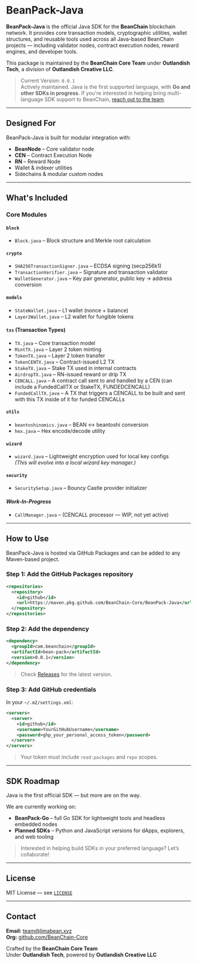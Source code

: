 # BeanPack-Java

**BeanPack-Java** is the official Java SDK for the **BeanChain** blockchain network. It provides core transaction models, cryptographic utilities, wallet structures, and reusable tools used across all Java-based BeanChain projects — including validator nodes, contract execution nodes, reward engines, and developer tools.

This package is maintained by the **BeanChain Core Team** under **Outlandish Tech**, a division of **Outlandish Creative LLC**.

> Current Version: `0.0.1`  
> Actively maintained. Java is the first supported language, with **Go and other SDKs in progress**. If you're interested in helping bring multi-language SDK support to BeanChain, [reach out to the team](#contact).

---

## Designed For

BeanPack-Java is built for modular integration with:

- **BeanNode** – Core validator node
- **CEN** – Contract Execution Node
- **RN** – Reward Node
- Wallet & indexer utilities
- Sidechains & modular custom nodes

---

## What's Included

### Core Modules

#### `block`
- `Block.java` – Block structure and Merkle root calculation

#### `crypto`
- `SHA256TransactionSigner.java` – ECDSA signing (secp256k1)
- `TransactionVerifier.java` – Signature and transaction validator
- `WalletGenerator.java` – Key pair generator, public key → address conversion

#### `models`
- `StateWallet.java` – L1 wallet (nonce + balance)
- `Layer2Wallet.java` – L2 wallet for fungible tokens

#### `txs` (Transaction Types)
- `TX.java` – Core transaction model
- `MintTX.java` – Layer 2 token minting
- `TokenTX.java` – Layer 2 token transfer
- `TokenCENTX.java` – Contract-issued L2 TX
- `StakeTX.java` – Stake TX used in internal contracts
- `AirdropTX.java` – RN-issued reward or drip TX
- `CENCALL.java` – A contract call sent to and handled by a CEN (can include a FundedCallTX or StakeTX, FUNDEDCENCALL)
- `FundedCallTX.java` – A TX that triggers a CENCALL to be built and sent with this TX inside of it for funded CENCALLs


#### `utils`
- `beantoshinomics.java` – BEAN ↔ beantoshi conversion
- `hex.java` – Hex encode/decode utility

#### `wizard`
- `wizard.java` – Lightweight encryption used for local key configs  
  *(This will evolve into a local wizard key manager.)*

#### `security`
- `SecuritySetup.java` – Bouncy Castle provider initializer

#### *Work-In-Progress*
- `CallManager.java` – (CENCALL processor — WIP, not yet active)

---

## How to Use

BeanPack-Java is hosted via GitHub Packages and can be added to any Maven-based project.

### Step 1: Add the GitHub Packages repository

```xml
<repositories>
  <repository>
    <id>github</id>
    <url>https://maven.pkg.github.com/BeanChain-Core/BeanPack-Java</url>
  </repository>
</repositories>
```

### Step 2: Add the dependency

```xml
<dependency>
  <groupId>com.beanchain</groupId>
  <artifactId>bean-pack</artifactId>
  <version>0.0.1</version>
</dependency>
```

> Check [Releases](https://github.com/BeanChain-Core/BeanPack-Java/releases) for the latest version.

### Step 3: Add GitHub credentials

In your `~/.m2/settings.xml`:

```xml
<servers>
  <server>
    <id>github</id>
    <username>YourGitHubUsername</username>
    <password>ghp_your_personal_access_token</password>
  </server>
</servers>
```

> Your token must include `read:packages` and `repo` scopes.

---

## SDK Roadmap

Java is the first official SDK — but more are on the way.

We are currently working on:
- **BeanPack-Go** – full Go SDK for lightweight tools and headless embedded nodes
- **Planned SDKs** – Python and JavaScript versions for dApps, explorers, and web tooling

> Interested in helping build SDKs in your preferred language? Let’s collaborate!

---

## License

MIT License — see [`LICENSE`](LICENSE)

---

## Contact

**Email:** team@limabean.xyz  
**Org:** [github.com/BeanChain-Core](https://github.com/BeanChain-Core)

Crafted by the **BeanChain Core Team**  
Under **Outlandish Tech**, powered by **Outlandish Creative LLC**


